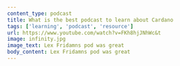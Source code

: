 ```yaml
---
content_type: podcast
title: What is the best podcast to learn about Cardano
tags: ['learning', 'podcast', 'resource']
url: https://www.youtube.com/watch?v=FKh8hjJNhWc&t
image: infinity.jpg
image_text: Lex Fridamns pod was great
body_content: Lex Fridamns pod was great
---
```

